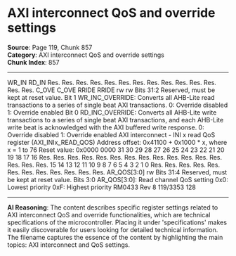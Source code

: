 # AXI interconnect QoS and override settings

**Source**: Page 119, Chunk 857  
**Category**: AXI interconnect QoS and override settings  
**Chunk Index**: 857

---

WR_IN RD_IN
Res. Res. Res. Res. Res. Res. Res. Res. Res. Res. Res. Res. Res. Res. C_OVE C_OVE
RRIDE RRIDE
rw rw
Bits 31:2 Reserved, must be kept at reset value.
Bit 1 WR_INC_OVERRIDE: Converts all AHB-Lite read transactions to a series of single beat AXI
transactions.
0: Override disabled
1: Override enabled
Bit 0 RD_INC_OVERRIDE: Converts all AHB-Lite write transactions to a series of single beat AXI
transactions, and each AHB-Lite write beat is acknowledged with the AXI buffered write
response.
0: Override disabled
1: Override enabled
AXI interconnect - INI x read QoS register (AXI_INIx_READ_QOS)
Address offset: 0x41100 + 0x1000 * x, where x = 1 to 76
Reset value: 0x0000 0000
31 30 29 28 27 26 25 24 23 22 21 20 19 18 17 16
Res. Res. Res. Res. Res. Res. Res. Res. Res. Res. Res. Res. Res. Res. Res. Res.
15 14 13 12 11 10 9 8 7 6 5 4 3 2 1 0
Res. Res. Res. Res. Res. Res. Res. Res. Res. Res. Res. Res. AR_QOS[3:0]
rw
Bits 31:4 Reserved, must be kept at reset value.
Bits 3:0 AR_QOS[3:0]: Read channel QoS setting
0x0: Lowest priority
0xF: Highest priority
RM0433 Rev 8 119/3353
128

---

**AI Reasoning**: The content describes specific register settings related to AXI interconnect QoS and override functionalities, which are technical specifications of the microcontroller. Placing it under 'specifications' makes it easily discoverable for users looking for detailed technical information. The filename captures the essence of the content by highlighting the main topics: AXI interconnect and QoS settings.
